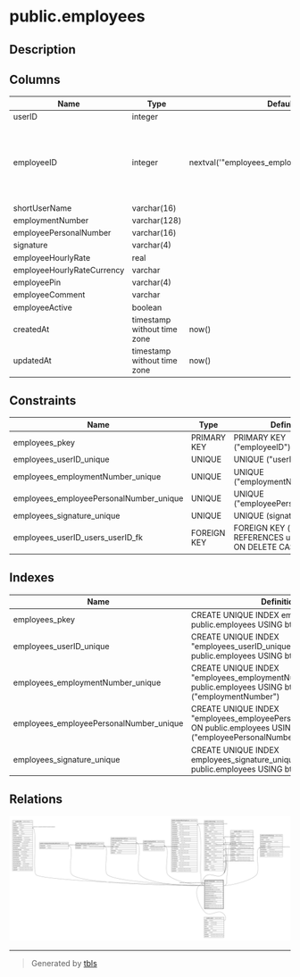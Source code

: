 # public.employees

## Description

## Columns

| Name | Type | Default | Nullable | Children | Parents | Comment |
| ---- | ---- | ------- | -------- | -------- | ------- | ------- |
| userID | integer |  | false |  | [public.users](public.users.md) |  |
| employeeID | integer | nextval('"employees_employeeID_seq"'::regclass) | false | [public.bills](public.bills.md) [public.employeeGlobalQualifications](public.employeeGlobalQualifications.md) [public.employeeLocalQualifications](public.employeeLocalQualifications.md) [public.employeeSpecialHours](public.employeeSpecialHours.md) [public.employeeStore](public.employeeStore.md) [public.employeeWorkingHours](public.employeeWorkingHours.md) [public.orderListing](public.orderListing.md) [public.orders](public.orders.md) [public.rentCarBookings](public.rentCarBookings.md) |  |  |
| shortUserName | varchar(16) |  | false |  |  |  |
| employmentNumber | varchar(128) |  | false |  |  |  |
| employeePersonalNumber | varchar(16) |  | false |  |  |  |
| signature | varchar(4) |  | false |  |  |  |
| employeeHourlyRate | real |  | true |  |  |  |
| employeeHourlyRateCurrency | varchar |  | true |  |  |  |
| employeePin | varchar(4) |  | false |  |  |  |
| employeeComment | varchar |  | true |  |  |  |
| employeeActive | boolean |  | false |  |  |  |
| createdAt | timestamp without time zone | now() | false |  |  |  |
| updatedAt | timestamp without time zone | now() | false |  |  |  |

## Constraints

| Name | Type | Definition |
| ---- | ---- | ---------- |
| employees_pkey | PRIMARY KEY | PRIMARY KEY ("employeeID") |
| employees_userID_unique | UNIQUE | UNIQUE ("userID") |
| employees_employmentNumber_unique | UNIQUE | UNIQUE ("employmentNumber") |
| employees_employeePersonalNumber_unique | UNIQUE | UNIQUE ("employeePersonalNumber") |
| employees_signature_unique | UNIQUE | UNIQUE (signature) |
| employees_userID_users_userID_fk | FOREIGN KEY | FOREIGN KEY ("userID") REFERENCES users("userID") ON DELETE CASCADE |

## Indexes

| Name | Definition |
| ---- | ---------- |
| employees_pkey | CREATE UNIQUE INDEX employees_pkey ON public.employees USING btree ("employeeID") |
| employees_userID_unique | CREATE UNIQUE INDEX "employees_userID_unique" ON public.employees USING btree ("userID") |
| employees_employmentNumber_unique | CREATE UNIQUE INDEX "employees_employmentNumber_unique" ON public.employees USING btree ("employmentNumber") |
| employees_employeePersonalNumber_unique | CREATE UNIQUE INDEX "employees_employeePersonalNumber_unique" ON public.employees USING btree ("employeePersonalNumber") |
| employees_signature_unique | CREATE UNIQUE INDEX employees_signature_unique ON public.employees USING btree (signature) |

## Relations

![er](public.employees.svg)

---

> Generated by [tbls](https://github.com/k1LoW/tbls)
